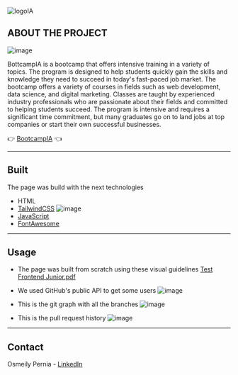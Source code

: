 ![logoIA](https://user-images.githubusercontent.com/91287870/207154487-391e23e2-7610-4f0d-80eb-6ff94af4d1ed.png)


## ABOUT THE PROJECT

![image](https://user-images.githubusercontent.com/91287870/207145157-a915a2d7-6024-482d-9c9f-d57e6419b11c.png)

BottcampIA is a bootcamp that offers intensive training in a variety of topics. The program is designed to help students quickly gain the skills and knowledge they need to succeed in today's fast-paced job market. The bootcamp offers a variety of courses in fields such as web development, data science, and digital marketing. Classes are taught by experienced industry professionals who are passionate about their fields and committed to helping students succeed. The program is intensive and requires a significant time commitment, but many graduates go on to land jobs at top companies or start their own successful businesses.

👉 [BootcampIA](https://osmeily.github.io/bootcampIA/public/) 👈

---

## Built

The page was build with the next technologies

- HTML
- [TailwindCSS](https://tailwindcss.com/)
![image](https://user-images.githubusercontent.com/91287870/207147797-c722685e-57e7-48f2-831c-32d638e37d7d.png)
- [JavaScript](https://www.javascript.com/)
- [FontAwesome](https://fontawesome.com/)

---

## Usage

- The page was built from scratch using these visual guidelines 
[Test Frontend Junior.pdf](https://github.com/osmeily/bootcampIA/files/10211798/Test.Frontend.Junior.pdf)

- We used GitHub's public API to get some users 
![image](https://user-images.githubusercontent.com/91287870/207148273-569e0567-1161-467d-b30d-5c64287fa817.png)

- This is the git graph with all the branches
![image](https://user-images.githubusercontent.com/91287870/207153901-7605a431-7f5e-4561-b5e7-967454912c58.png)

- This is the pull request history
![image](https://user-images.githubusercontent.com/91287870/207154142-6c60ea6d-5bfe-4a01-9d51-5db94de85bda.png)


---

## Contact

Osmeily Pernia - [LinkedIn](https://www.linkedin.com/in/osmeily/)
